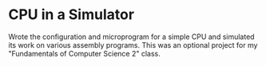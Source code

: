 # CPU in a Simulator
 Wrote the configuration and microprogram for a simple CPU and simulated its work on various assembly programs. This was an optional project for my "Fundamentals of Computer Science 2" class.

